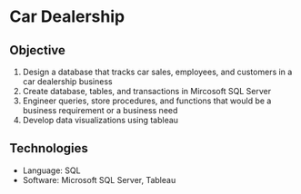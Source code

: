# Car Dealership

## Objective
1. Design a database that tracks car sales, employees, and customers in a car dealership business
2. Create database, tables, and transactions in Mircosoft SQL Server
4. Engineer queries, store procedures, and functions that would be a business requirement or a business need
5. Develop data visualizations using tableau

## Technologies
- Language: SQL
- Software: Microsoft SQL Server, Tableau
